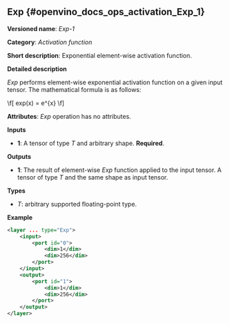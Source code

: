 ## Exp<a name="Exp"></a> {#openvino_docs_ops_activation_Exp_1}

**Versioned name**: *Exp-1*

**Category**: *Activation function*

**Short description**: Exponential element-wise activation function.

**Detailed description**

*Exp* performs element-wise exponential activation function on a given input tensor. The mathematical formula is as follows:

\f[
exp(x) = e^{x}
\f]

**Attributes**: *Exp* operation has no attributes.

**Inputs**

*   **1**: A tensor of type *T* and arbitrary shape. **Required**.

**Outputs**

*   **1**: The result of element-wise *Exp* function applied to the input tensor. A tensor of type *T* and the same shape as input tensor.

**Types**

* *T*: arbitrary supported floating-point type.

**Example**

```xml
<layer ... type="Exp">
    <input>
        <port id="0">
            <dim>1</dim>
            <dim>256</dim>
        </port>
    </input>
    <output>
        <port id="1">
            <dim>1</dim>
            <dim>256</dim>
        </port>
    </output>
</layer>
```
